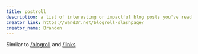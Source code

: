 ```yaml
---
title: postroll
description: a list of interesting or impactful blog posts you've read
creator_link: https://wand3r.net/blogroll-slashpage/
creator_name: Brandon
---
```


Similar to [/blogroll](#blogroll) and [/links](#links)